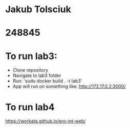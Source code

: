 # Jakub Tolsciuk
# 248845
# To run lab3:
- Clone repository
- Navigate to lab3 folder
- Run: 'sudo docker build . -t lab3'
- App will run on something like: http://172.17.0.2:3000/
# To run lab4
https://workata.github.io/pro-int-web/